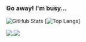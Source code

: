 ### Go away! I'm busy...

<!--
**KaloyanTs/KaloyanTs** is a ✨ _special_ ✨ repository because its `README.md` (this file) appears on your GitHub profile.

Here are some ideas to get you started:

- 🔭 I’m currently working on ...
- 🌱 I’m currently learning ...
- 👯 I’m looking to collaborate on ...
- 🤔 I’m looking for help with ...
- 💬 Ask me about ...
- 📫 How to reach me: ...
- 😄 Pronouns: ...
- ⚡ Fun fact: ...
-->

![GitHub Stats](https://github-readme-stats.vercel.app/api?username=KaloyanTs&count_private=true&theme=dracula)
[![Top Langs](https://github-readme-stats.vercel.app/api/top-langs/?username=KaloyanTs&layout=compact)]

<a href="https://github.com/KaloyanTs">
  <img align="center" src="https://github-readme-stats.vercel.app/api?username=KaloyanTs&count_private=true&theme=dracula" />
</a>
<a href="https://github.com/KaloyanTs">
  <img align="center" src="https://github-readme-stats.vercel.app/api/top-langs/?username=KaloyanTs&layout=compact" />
</a>
